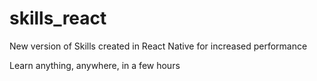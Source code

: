 # skills_react
New version of Skills created in React Native for increased performance

Learn anything, anywhere, in a few hours
